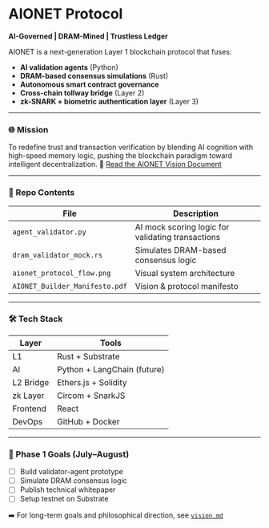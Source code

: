 # AIONET Protocol

**AI-Governed | DRAM-Mined | Trustless Ledger**

AIONET is a next-generation Layer 1 blockchain protocol that fuses:
- **AI validation agents** (Python)
- **DRAM-based consensus simulations** (Rust)
- **Autonomous smart contract governance**
- **Cross-chain tollway bridge** (Layer 2)
- **zk-SNARK + biometric authentication layer** (Layer 3)

---

### 🌐 Mission
To redefine trust and transaction verification by blending AI cognition with high-speed memory logic, pushing the blockchain paradigm toward intelligent decentralization.
🔮 [Read the AIONET Vision Document](./vision.md)


---

### 🧠 Repo Contents

| File | Description |
|------|-------------|
| `agent_validator.py` | AI mock scoring logic for validating transactions |
| `dram_validator_mock.rs` | Simulates DRAM-based consensus logic |
| `aionet_protocol_flow.png` | Visual system architecture |
| `AIONET_Builder_Manifesto.pdf` | Vision & protocol manifesto |

---

### 🛠 Tech Stack

| Layer | Tools |
|-------|-------|
| L1 | Rust + Substrate |
| AI | Python + LangChain (future) |
| L2 Bridge | Ethers.js + Solidity |
| zk Layer | Circom + SnarkJS |
| Frontend | React |
| DevOps | GitHub + Docker |

---

### 🚧 Phase 1 Goals (July–August)
- [ ] Build validator-agent prototype
- [ ] Simulate DRAM consensus logic
- [ ] Publish technical whitepaper
- [ ] Setup testnet on Substrate

➡️ For long-term goals and philosophical direction, see [`vision.md`](./vision.md)
